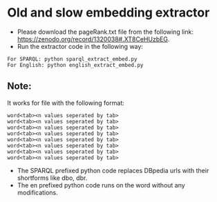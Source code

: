 # Old and slow embedding extractor

- Please download the pageRank.txt file from the following link:  https://zenodo.org/record/1320038#.XT8CeHUzbEG.
- Run the extractor code in the following way:

```
For SPARQL: python sparql_extract_embed.py 
For English: python english_extract_embed.py 
```

## Note:

It works for file with the following format:
```
word<tab><n values seperated by tab>
word<tab><n values seperated by tab>
word<tab><n values seperated by tab>
word<tab><n values seperated by tab>
word<tab><n values seperated by tab>
word<tab><n values seperated by tab>
word<tab><n values seperated by tab>
word<tab><n values seperated by tab>
```

- The SPARQL prefixed python code replaces DBpedia urls with their shortforms like dbo, dbr.
- The en prefixed python code runs on the word without any modifications. 
